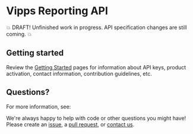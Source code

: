 <!-- START_METADATA
---
title: Introduction
sidebar_position: 1
---
END_METADATA -->

# Vipps Reporting API

💥 DRAFT! Unfinished work in progress. API specification changes are still coming. 💥

## Getting started

Review the [Getting Started](https://github.com/vippsas/vipps-developers/blob/master/vipps-getting-started.md) pages for information about API keys, product activation, contact information, contribution guidelines, etc.

## Questions?

For more information, see:

We're always happy to help with code or other questions you might have!
Please create an [issue](https://github.com/vippsas/vipps-reporting-api/issues),
a [pull request](https://github.com/vippsas/vipps-reporting-api/pulls),
or [contact us](https://github.com/vippsas/vipps-reporting/blob/master/contact.md).